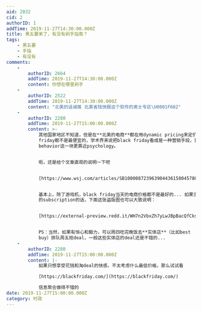 ```yaml
---
aid: 2032
cid: 2
authorID: 1
addTime: 2019-11-27T14:30:00.000Z
title: 黑五要来了，有没有剁手指南？
tags:
    - 黑五要
    - 手指
    - 有没有
comments:
    -
        authorID: 2664
        addTime: 2019-11-27T14:30:00.000Z
        content: 你想在哪里剁手
    -
        authorID: 2522
        addTime: 2019-11-27T14:30:00.000Z
        content: "北美的话诚推 北美省钱快报这个软件的男士专区\U0001F602"
    -
        authorID: 2280
        addTime: 2019-11-27T15:00:00.000Z
        content: >-
            其他国家地区不知道，但是在**北美的电商**都在用dynamic pricing来定价，大部分商品在black
            friday都不是最便宜的，学术界来说把black friday看成是一种营销手段，更多是consumer
            behavior这一块更靠近psychology。


            呃，还是给个文章直观的说明一下吧


            [https://www.wsj.com/articles/SB10000872396390443615804578042700772445448](https://www.wsj.com/articles/SB10000872396390443615804578042700772445448)


            基本上，除了游戏机，black friday当天的电商价格都不是最好的... 如果没有WSJ
            的subscription的话，下面这张盗版图也可以大致说明：


            [https://external-preview.redd.it/WH7n2VbxZh7yLwJBpBacQfCks8lyofuTuUpGM0lVLto.jpg?auto=webp&s=efb9ef421334bb420c658be466aaa654cf421fff](https://external-preview.redd.it/WH7n2VbxZh7yLwJBpBacQfCks8lyofuTuUpGM0lVLto.jpg?auto=webp&s=efb9ef421334bb420c658be466aaa654cf421fff)


            PS：当然，如果有恒心和毅力，可以周四吃完晚饭去**实体店**（比如best
            buy）排队周五抢deal，一般这些实体店的deal还是不错的...
    -
        authorID: 2280
        addTime: 2019-11-27T15:00:00.000Z
        content: |-
            如果只想享受花钱和淘deal的快感，不太考虑什么最低价格，那么试试看

            [https://blackfriday.com/](https://blackfriday.com/)

            信息聚合做得不错的
date: 2019-11-27T15:00:00.000Z
category: 时政
---
```




